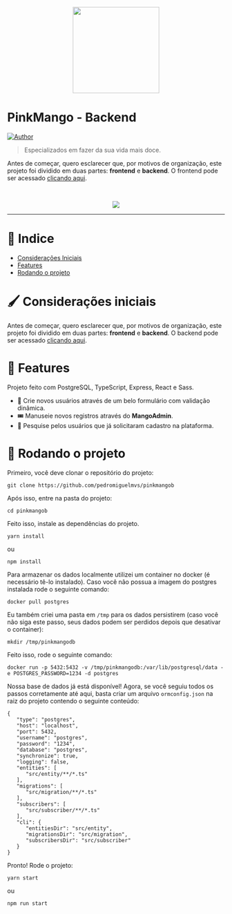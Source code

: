 <p align="center">
   <img src="https://i.imgur.com/m2qhrGe.png" width="200"/>
</p>

# PinkMango - Backend





[![Author](https://img.shields.io/badge/author-PedroMiguel-D54F44?style=flat-square)](https://github.com/pedromiguelmvs)


> Especializados em fazer da sua vida mais doce.

Antes de começar, quero esclarecer que, por motivos de organização, este projeto foi dividido em duas partes: __frontend__ e __backend__. O frontend pode ser acessado [clicando aqui](https://github.com/pedromiguelmvs/pinkmango).

<br />
<p align="center"><img src="https://i.imgur.com/XeeSWk9.png"/></p>

---

# :pushpin: Indice

* [Considerações Iniciais](#paintbrush-considerações-iniciais)
* [Features](#rocket-features)
* [Rodando o projeto](#runner-rodando-o-projeto)

# :paintbrush: Considerações iniciais

Antes de começar, quero esclarecer que, por motivos de organização, este projeto foi dividido em duas partes: __frontend__ e __backend__. O backend pode ser acessado [clicando aqui](https://github.com/pedromiguelmvs/pinkmangob).

# :rocket: Features

Projeto feito com PostgreSQL, TypeScript, Express, React e Sass.

* 👤 Crie novos usuários através de um belo formulário com validação dinâmica.
* 🎟️ Manuseie novos registros através do __MangoAdmin__.
* 🔎 Pesquise pelos usuários que já solicitaram cadastro na plataforma.

# :runner: Rodando o projeto

Primeiro, você deve clonar o repositório do projeto:

```git clone https://github.com/pedromiguelmvs/pinkmangob```

Após isso, entre na pasta do projeto:

```cd pinkmangob```

Feito isso, instale as dependências do projeto.

```yarn install```

ou

```npm install```

Para armazenar os dados localmente utilizei um container no docker (é necessário tê-lo instalado). Caso você não possua a imagem do postgres instalada rode o seguinte comando:

```docker pull postgres```

Eu também criei uma pasta em ```/tmp``` para os dados persistirem (caso você não siga este passo, seus dados podem ser perdidos depois que desativar o container):

```mkdir /tmp/pinkmangodb```

Feito isso, rode o seguinte comando:

```docker run -p 5432:5432 -v /tmp/pinkmangodb:/var/lib/postgresql/data -e POSTGRES_PASSWORD=1234 -d postgres```

Nossa base de dados já está disponível! Agora, se você seguiu todos os passos corretamente até aqui, basta criar um arquivo ```ormconfig.json``` na raiz do projeto contendo o seguinte conteúdo:

```
{
   "type": "postgres",
   "host": "localhost",
   "port": 5432,
   "username": "postgres",
   "password": "1234",
   "database": "postgres",
   "synchronize": true,
   "logging": false,
   "entities": [
      "src/entity/**/*.ts"
   ],
   "migrations": [
      "src/migration/**/*.ts"
   ],
   "subscribers": [
      "src/subscriber/**/*.ts"
   ],
   "cli": {
      "entitiesDir": "src/entity",
      "migrationsDir": "src/migration",
      "subscribersDir": "src/subscriber"
   }
}
```

Pronto! Rode o projeto:

```yarn start```

ou

```npm run start```

